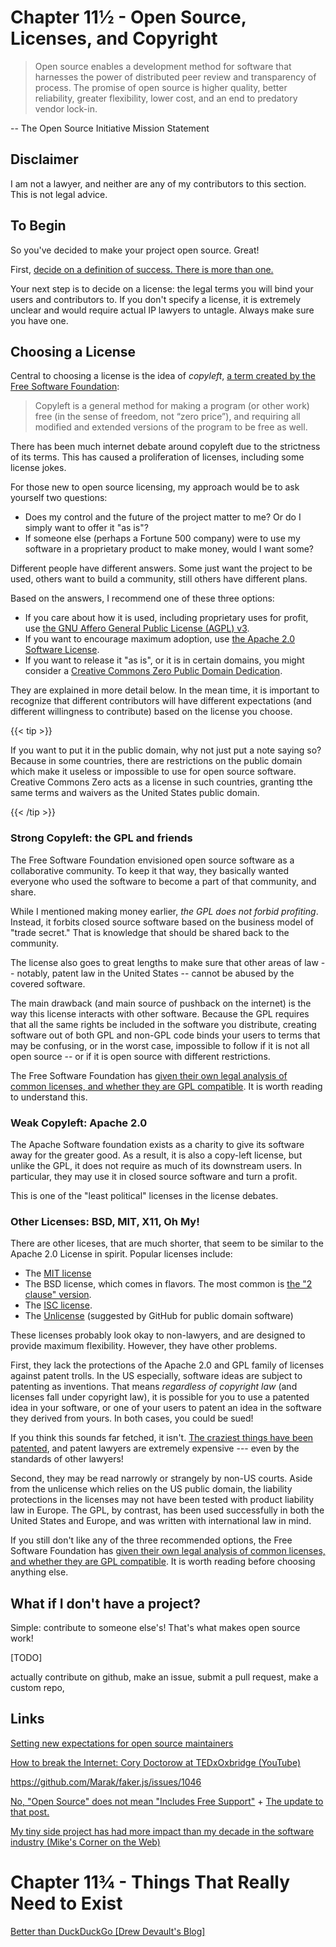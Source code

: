 # Chapter 11½ - Open Source, Licenses, and Copyright


> Open source enables a development method for software that harnesses the power of distributed peer review and transparency of process. The promise of open source is higher quality, better reliability, greater flexibility, lower cost, and an end to predatory vendor lock-in.

-- The Open Source Initiative Mission Statement

## Disclaimer

I am not a lawyer, and neither are any of my contributors to this section. This is not legal advice.

## To Begin

So you've decided to make your project open source. Great!

First, [decide on a definition of success. There is more than one.](https://dzone.com/articles/running-a-successful-open-source-project-1)

Your next step is to decide on a license: the legal terms you will bind your users and contributors to. If you don't specify a license, it is extremely unclear and would require actual IP lawyers to untagle. Always make sure you have one.


## Choosing a License

Central to choosing a license is the idea of *copyleft*, [a term created by the Free Software Foundation](https://www.gnu.org/licenses/copyleft.en.html):

> Copyleft is a general method for making a program (or other work) free (in the sense of freedom, not “zero price”), and requiring all modified and extended versions of the program to be free as well.

There has been much internet debate around copyleft due to the strictness of its terms. This has caused a proliferation of licenses, including some license jokes.

For those new to open source licensing, my approach would be to ask yourself two questions:

* Does my control and the future of the project matter to me? Or do I simply want to offer it "as is"?
* If someone else (perhaps a Fortune 500 company) were to use my software in a proprietary product to make money, would I want some?

Different people have different answers. Some just want the project to be used, others want to build a community, still others have different plans.

Based on the answers, I recommend one of these three options:

* If you care about how it is used, including proprietary uses for profit, use [the GNU Affero General Public License (AGPL) v3](https://www.gnu.org/licenses/agpl.html).
* If you want to encourage maximum adoption, use [the Apache 2.0 Software License](https://www.apache.org/licenses/LICENSE-2.0.html).
* If you want to release it "as is", or it is in certain domains, you might consider a [Creative Commons Zero Public Domain Dedication](https://creativecommons.org/publicdomain/zero/1.0/).

They are explained in more detail below. In the mean time, it is important to recognize that different contributors will have different expectations (and different willingness to contribute) based on the license you choose.

{{< tip >}}

If you want to put it in the public domain, why not just put a note saying so? Because in some countries, there are restrictions on the public domain which make it useless or impossible to use for open source software. Creative Commons Zero acts as a license in such countries, granting tthe same terms and waivers as the United States public domain.

{{< /tip >}}

### Strong Copyleft: the GPL and friends

The Free Software Foundation envisioned open source software as a collaborative community. To keep it that way, they basically wanted everyone who used the software to become a part of that community, and share.

While I mentioned making money earlier, *the GPL does not forbid profiting*. Instead, it forbits closed source software based on the business model of "trade secret." That is knowledge that should be shared back to the community.

The license also goes to great lengths to make sure that other areas of law -- notably, patent law in the United States -- cannot be abused by the covered software.

The main drawback (and main source of pushback on the internet) is the way this license interacts with other software. Because the GPL requires that all the same rights be included in the software you distribute, creating software out of both GPL and non-GPL code binds your users to terms that may be confusing, or in the worst case, impossible to follow if it is not all open source -- or if it is open source with different restrictions.

The Free Software Foundation has [given their own legal analysis of common licenses, and whether they are GPL compatible](https://www.gnu.org/licenses/license-list.html). It is worth reading to understand this.

### Weak Copyleft: Apache 2.0

The Apache Software foundation exists as a charity to give its software away for the greater good. As a result, it is also a copy-left license, but unlike the GPL, it does not require as much of its downstream users. In particular, they may use it in closed source software and turn a profit.

This is one of the "least political" licenses in the license debates.


### Other Licenses: BSD, MIT, X11, Oh My!

There are other liceses, that are much shorter, that seem to be similar to the Apache 2.0 License in spirit. Popular licenses include:
* The [MIT license](https://mit-license.org/)
* The BSD license, which comes in flavors. The most common is [the "2 clause" version](https://opensource.org/licenses/BSD-2-Clause).
* The [ISC license](https://www.isc.org/licenses/).
* The [Unlicense](https://unlicense.org/) (suggested by GitHub for public domain software)

These licenses probably look okay to non-lawyers, and are designed to provide maximum flexibility. However, they have other problems.

First, they lack the protections of the Apache 2.0 and GPL family of licenses against patent trolls. In the US especially, software ideas are subject to patenting as inventions. That means *regardless of copyright law* (and licenses fall under copyright law), it is possible for you to use a patented idea in your software, or one of your users to patent an idea in the software they derived from yours. In both cases, you could be sued!

If you think this sounds far fetched, it isn't. [The craziest things have been patented](https://www.eff.org/search/site/stupid%20patent%20of%20the%20month?f%5B0%5D=type%3Ablog), and patent lawyers are extremely expensive --- even by the standards of other lawyers!

Second, they may be read narrowly or strangely by non-US courts. Aside from the unlicense which relies on the US public domain, the liability protections in the licenses may not have been tested with product liability law in Europe. The GPL, by contrast, has been used successfully in both the United States and Europe, and was written with international law in mind.

If you still don't like any of the three recommended options, the Free Software Foundation has [given their own legal analysis of common licenses, and whether they are GPL compatible](https://www.gnu.org/licenses/license-list.html). It is worth reading before choosing anything else.

## What if I don't have a project?

Simple: contribute to someone else's! That's what makes open source work!

[TODO]

actually contribute on github, make an issue, submit a pull request, make a custom repo,

## Links

[Setting new expectations for open source maintainers](https://opensource.com/article/21/8/open-source-maintainers)

[How to break the Internet: Cory Doctorow at TEDxOxbridge (YouTube)](https://www.youtube.com/watch?v=aAWCN0Jed8g)

https://github.com/Marak/faker.js/issues/1046

[No, "Open Source" does not mean "Includes Free Support"](https://raccoon.onyxbits.de/blog/bugreport-free-support/) + [The update to that post.](https://raccoon.onyxbits.de/blog/reactions-bugreport-free-support/)

[My tiny side project has had more impact than my decade in the software industry (Mike's Corner on the Web)](https://mike.zwobble.org/2021/08/side-projects-vs-industry/)

# Chapter 11¾ - Things That Really Need to Exist

[Better than DuckDuckGo [Drew Devault's Blog]](https://drewdevault.com/2020/11/17/Better-than-DuckDuckGo.html)

